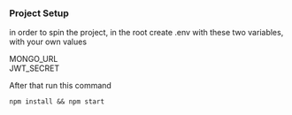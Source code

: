 ### Project Setup  

in order to spin the project, in the root create .env with these two variables, with your own values

MONGO_URL  
JWT_SECRET

After that run this command

```start
npm install && npm start
```
